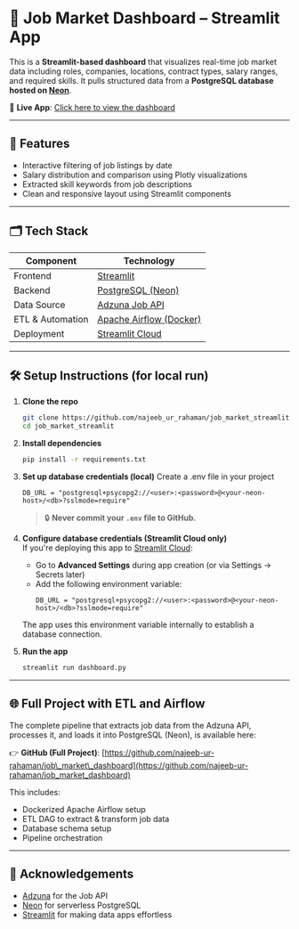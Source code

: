 # 💼 Job Market Dashboard – Streamlit App

This is a **Streamlit-based dashboard** that visualizes real-time job market data including roles, companies, locations, contract types, salary ranges, and required skills. It pulls structured data from a **PostgreSQL database hosted on [Neon](https://neon.tech/)**.

🔗 **Live App**: [Click here to view the dashboard](https://jobmarketuk.streamlit.app/)

---

## 🚀 Features

- Interactive filtering of job listings by date
- Salary distribution and comparison using Plotly visualizations  
- Extracted skill keywords from job descriptions  
- Clean and responsive layout using Streamlit components

---

## 🗂️ Tech Stack

| Component       | Technology                    |
|----------------|-------------------------------|
| Frontend        | [Streamlit](https://streamlit.io/)             |
| Backend         | [PostgreSQL (Neon)](https://neon.tech/)        |
| Data Source     | [Adzuna Job API](https://developer.adzuna.com/)|
| ETL & Automation| [Apache Airflow (Docker)](https://airflow.apache.org/) |
| Deployment      | [Streamlit Cloud](https://streamlit.io/cloud)  |

---

## 🛠️ Setup Instructions (for local run)

1. **Clone the repo**  
   ```bash
   git clone https://github.com/najeeb_ur_rahaman/job_market_streamlit.git
   cd job_market_streamlit
   ````

2. **Install dependencies**

   ```bash
   pip install -r requirements.txt
   ```
   
3. **Set up database credentials (local)**
   Create a .env file in your project 
   ```env
   DB_URL = "postgresql+psycopg2://<user>:<password>@<your-neon-host>/<db>?sslmode=require"
   ```
    
    > 🔒 **Never commit your `.env` file to GitHub.**
   
5. **Configure database credentials (Streamlit Cloud only)**  
   If you're deploying this app to [Streamlit Cloud](https://streamlit.io/cloud):

   - Go to **Advanced Settings** during app creation (or via Settings → Secrets later)
   - Add the following environment variable:
     ```
     DB_URL = "postgresql+psycopg2://<user>:<password>@<your-neon-host>/<db>?sslmode=require"
     ```

   The app uses this environment variable internally to establish a database connection.


6. **Run the app**

   ```bash
   streamlit run dashboard.py
   ```

---

## 🌐 Full Project with ETL and Airflow

The complete pipeline that extracts job data from the Adzuna API, processes it, and loads it into PostgreSQL (Neon), is available here:

👉 **GitHub (Full Project)**:
[https://github.com/najeeb-ur-rahaman/job\_market\_dashboard](https://github.com/najeeb-ur-rahaman/job_market_dashboard)

This includes:

* Dockerized Apache Airflow setup
* ETL DAG to extract & transform job data
* Database schema setup
* Pipeline orchestration

---

## 🙌 Acknowledgements

* [Adzuna](https://www.adzuna.com/) for the Job API
* [Neon](https://neon.tech/) for serverless PostgreSQL
* [Streamlit](https://streamlit.io/) for making data apps effortless
